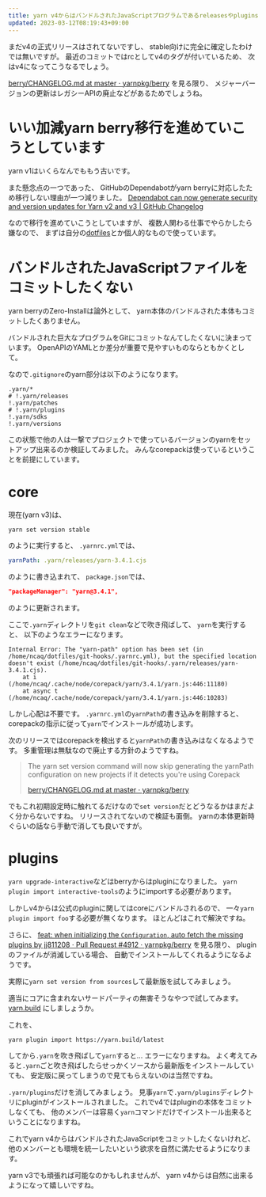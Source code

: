 ```yaml
---
title: yarn v4からはバンドルされたJavaScriptプログラムであるreleasesやpluginsをGitにコミットする必要が無くなります
updated: 2023-03-12T08:19:43+09:00
---
```


まだv4の正式リリースはされてないですし、
stable向けに完全に確定したわけでは無いですが。
最近のコミットではrcとしてv4のタグが付いているため、
次はv4になってこうなるでしょう。

[berry/CHANGELOG.md at master · yarnpkg/berry](https://github.com/yarnpkg/berry/blob/master/CHANGELOG.md)
を見る限り、
メジャーバージョンの更新はレガシーAPIの廃止などがあるためでしょうね。

# いい加減yarn berry移行を進めていこうとしています

yarn v1はいくらなんでももう古いです。

また懸念点の一つであった、
GitHubのDependabotがyarn berryに対応したため移行しない理由が一つ減りました。
[Dependabot can now generate security and version updates for Yarn v2 and v3 | GitHub Changelog](https://github.blog/changelog/2022-10-20-dependabot-can-now-generate-security-and-version-updates-for-yarn-v2-and-v3/)

なので移行を進めていこうとしていますが、
複数人関わる仕事でやらかしたら嫌なので、
まずは自分の[dotfiles](https://github.com/ncaq/dotfiles)とか個人的なもので使っています。

# バンドルされたJavaScriptファイルをコミットしたくない

yarn berryのZero-Installは論外として、
yarn本体のバンドルされた本体もコミットしたくありません。

バンドルされた巨大なプログラムをGitにコミットなんてしたくないに決まっています。
OpenAPIのYAMLとか差分が重要で見やすいものならともかくとして。

なので`.gitignore`のyarn部分は以下のようになります。

~~~
.yarn/*
# !.yarn/releases
!.yarn/patches
# !.yarn/plugins
!.yarn/sdks
!.yarn/versions
~~~

この状態で他の人は一撃でプロジェクトで使っているバージョンのyarnをセットアップ出来るのか検証してみました。
みんなcorepackは使っているということを前提にしています。

# core

現在(yarn v3)は、

~~~console
yarn set version stable
~~~

のように実行すると、
`.yarnrc.yml`では、

~~~yaml
yarnPath: .yarn/releases/yarn-3.4.1.cjs
~~~

のように書き込まれて、
`package.json`では、

~~~json
"packageManager": "yarn@3.4.1",
~~~~

のように更新されます。

ここで`.yarn`ディレクトリを`git clean`などで吹き飛ばして、
`yarn`を実行すると、
以下のようなエラーになります。

~~~console
Internal Error: The "yarn-path" option has been set (in /home/ncaq/dotfiles/git-hooks/.yarnrc.yml), but the specified location doesn't exist (/home/ncaq/dotfiles/git-hooks/.yarn/releases/yarn-3.4.1.cjs).
    at i (/home/ncaq/.cache/node/corepack/yarn/3.4.1/yarn.js:446:11180)
    at async t (/home/ncaq/.cache/node/corepack/yarn/3.4.1/yarn.js:446:10283)
~~~

しかし心配は不要です。
`.yarnrc.yml`の`yarnPath`の書き込みを削除すると、
corepackの指示に従って`yarn`でインストールが成功します。

次のリリースではcorepackを検出すると`yarnPath`の書き込みはなくなるようです。
多重管理は無駄なので廃止する方針のようですね。

> The yarn set version command will now skip generating the yarnPath configuration on new projects if it detects you're using Corepack
>
> [berry/CHANGELOG.md at master · yarnpkg/berry](https://github.com/yarnpkg/berry/blob/master/CHANGELOG.md)

でもこれ初期設定時に触れてるだけなので`set version`だとどうなるかはまだよく分からないですね。
リリースされてないので検証も面倒。
yarnの本体更新時ぐらいの話なら手動で消しても良いですが。

# plugins

`yarn upgrade-interactive`などはberryからはpluginになりました。
`yarn plugin import interactive-tools`のようにimportする必要があります。

しかしv4からは公式のpluginに関してはcoreにバンドルされるので、
一々`yarn plugin import foo`する必要が無くなります。
ほとんどはこれで解決ですね。

さらに、
[feat: when initializing the `Configuration`, auto fetch the missing plugins by jj811208 · Pull Request #4912 · yarnpkg/berry](https://github.com/yarnpkg/berry/pull/4912)
を見る限り、
pluginのファイルが消滅している場合、
自動でインストールしてくれるようになるようです。

実際に`yarn set version from sources`して最新版を試してみましょう。

適当にコアに含まれないサードパーティの無害そうなやつで試してみます。
[yarn.build](https://github.com/ojkelly/yarn.build)
にしましょうか。

これを、

~~~console
yarn plugin import https://yarn.build/latest
~~~

してから`.yarn`を吹き飛ばして`yarn`すると…
エラーになりますね。
よく考えてみると`.yarn`ごと吹き飛ばしたらせっかくソースから最新版をインストールしていても、
安定版に戻ってしまうので見てもらえないのは当然ですね。

`.yarn/plugins`だけを消してみましょう。
見事`yarn`で`.yarn/plugins`ディレクトリにpluginがインストールされました。
これでv4ではpluginの本体をコミットしなくても、
他のメンバーは容易く`yarn`コマンドだけでインストール出来るということになりますね。

これでyarn v4からはバンドルされたJavaScriptをコミットしたくないけれど、
他のメンバーとも環境を統一したいという欲求を自然に満たせるようになります。

yarn v3でも頑張れば可能なのかもしれませんが、
yarn v4からは自然に出来るようになって嬉しいですね。
